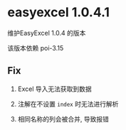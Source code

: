 # easyexcel 1.0.4.1

维护EasyExcel 1.0.4 的版本

该版本依赖 poi-3.15

## Fix

1. Excel 导入无法获取到数据

2. 注解在不设置 `index` 时无法进行解析

3. 相同名称的列会被合并, 导致报错